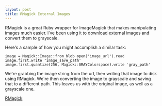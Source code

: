 ```yaml
---
layout: post
title: RMagick External Images
---
```

RMagick is a great Ruby wrapper for ImageMagick that makes
manipulating images much easier. I've been using it to download external
images and convert them to grayscale.

Here's a sample of how you might accomplish a similar task:

    image = Magick::Image::from_blob open('image_url').read
    image.first.write 'image_save_path'
    image.first.quantize(256, Magick::GRAYColorspace).write 'gray_path'

We're grabbing the image string from the url, then writing that image to
disk using RMagick. We're then converting the image to grayscale and
saving that to a different path. This leaves us with the original image,
as well as a grayscale one.

[RMagick](http://rmagick.rubyforge.org)
